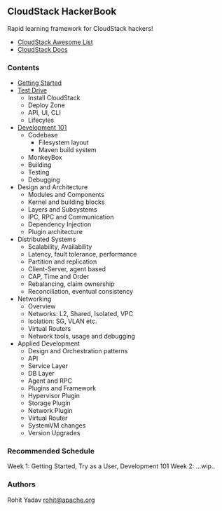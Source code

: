 ## CloudStack HackerBook

Rapid learning framework for CloudStack hackers!

- [CloudStack Awesome List](https://github.com/resmo/awesome-cloudstack)
- [CloudStack Docs](http://docs.cloudstack.apache.org/en/4.11.1.0/)

### Contents

- [Getting Started](0-init.md)
- [Test Drive](1-user.md)
  - Install CloudStack
  - Deploy Zone
  - API, UI, CLI
  - Lifecyles
- [Development 101](2-dev.md)
  - Codebase
    - Filesystem layout
    - Maven build system
  - MonkeyBox
  - Building
  - Testing
  - Debugging
- Design and Architecture
  - Modules and Components
  - Kernel and building blocks
  - Layers and Subsystems
  - IPC, RPC and Communication
  - Dependency Injection
  - Plugin architecture
- Distributed Systems
  - Scalability, Availability
  - Latency, fault tolerance, performance
  - Partition and replication
  - Client-Server, agent based
  - CAP, Time and Order
  - Rebalancing, claim ownership
  - Reconciliation, eventual consistency
- Networking
  - Overview
  - Networks: L2, Shared, Isolated, VPC
  - Isolation: SG, VLAN etc.
  - Virtual Routers
  - Network tools, usage and debugging
- Applied Development
  - Design and Orchestration patterns
  - API
  - Service Layer
  - DB Layer
  - Agent and RPC
  - Plugins and Framework
  - Hypervisor Plugin
  - Storage Plugin
  - Network Plugin
  - Virtual Router
  - SystemVM changes
  - Version Upgrades

### Recommended Schedule

Week 1: Getting Started, Try as a User, Development 101
Week 2:
...wip..

### Authors

Rohit Yadav <rohit@apache.org>
